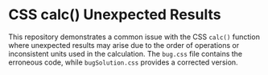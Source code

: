 # CSS calc() Unexpected Results

This repository demonstrates a common issue with the CSS `calc()` function where unexpected results may arise due to the order of operations or inconsistent units used in the calculation. The `bug.css` file contains the erroneous code, while `bugSolution.css` provides a corrected version.